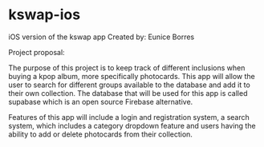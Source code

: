 # kswap-ios
iOS version of the kswap app
Created by: Eunice Borres 

Project proposal:

The purpose of this project is to keep track of different inclusions when buying a kpop album, more specifically photocards. This app will allow the user to search for different groups available to the database and add it to their own collection. The database that will be used for this app is called supabase which is an open source Firebase alternative. 

Features of this app will include a login and registration system, a search system, which includes a category dropdown feature and users having the ability to add or delete photocards from their collection.
